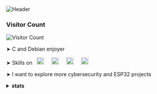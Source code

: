 ![Header](https://i.postimg.cc/nh4YMnLN/github-header-image.png)
  
###
### Visitor Count
![Visitor Count](https://profile-counter.glitch.me/JoyaAlbert/count.svg)

➤ C and Debian enjoyer

➤ Skills on‎‎‎ ‎‎‎‎‎&nbsp; <img src="https://cdn.jsdelivr.net/gh/devicons/devicon/icons/c/c-original.svg" height="20" alt="c logo"  />
  <img width="12" />
  <img src="https://cdn.jsdelivr.net/gh/devicons/devicon/icons/python/python-original.svg" height="20" alt="python logo"  />
  <img width="12" />
  <img src="https://cdn.jsdelivr.net/gh/devicons/devicon/icons/linux/linux-original.svg" height="20" alt="linux logo"  />
  <img width="12" />
  <img src="https://cdn.jsdelivr.net/gh/devicons/devicon/icons/kotlin/kotlin-original.svg" height="20" alt="kotlin logo"  />
  
➤ I want to explore more cybersecurity and ESP32 projects

<details>
<summary><b>stats</b></summary>

<br>

![JoyaAlbert's Stats](https://github-readme-stats.vercel.app/api?username=JoyaAlbert&theme=dark&show_icons=true&hide_border=true&count_private=true)

![JoyaAlbert's Top Languages](https://github-readme-stats.vercel.app/api/top-langs/?username=JoyaAlbert&theme=dark&show_icons=true&hide_border=true&layout=compact)
</details>

